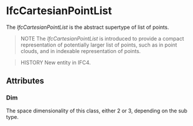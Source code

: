 # IfcCartesianPointList

The _IfcCartesianPointList_ is the abstract supertype of list of points.
<!-- end of short definition -->


> NOTE The _IfcCartesianPointList_ is introduced to provide a compact representation of potentially larger list of points, such as in point clouds, and in indexable representation of points.

> HISTORY New entity in IFC4.

## Attributes

### Dim
The space dimensionality of this class, either 2 or 3, depending on the sub type.
